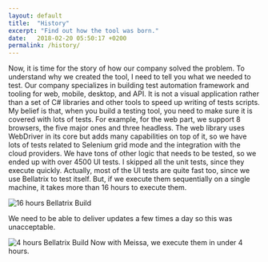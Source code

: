 ```yaml
---
layout: default
title:  "History"
excerpt: "Find out how the tool was born."
date:   2018-02-20 05:50:17 +0200
permalink: /history/
---
```

Now, it is time for the story of how our company solved the problem. To understand why we created the tool, I need to tell you what we needed to test.
Our company specializes in building test automation framework and tooling for web, mobile, desktop, and API. It is not a visual application rather than a set of C# libraries and other tools to speed up writing of tests scripts. My belief is that, when you build a testing tool, you need to make sure it is covered with lots of tests.
For example, for the web part, we support 8 browsers, the five major ones and three headless. The web library uses WebDriver in its core but adds many capabilities on top of it, so we have lots of tests related to Selenium grid mode and the integration with the cloud providers. 
We have tons of other logic that needs to be tested, so we ended up with over 4500 UI tests. I skipped all the unit tests, since they execute quickly. Actually, most of the UI tests are quite fast too, since we use Bellatrix to test itself. But, if we execute them sequentially on a single machine, it takes more than 16 hours to execute them.


![16 hours Bellatrix Build](https://i.imgur.com/TrYcNWk.png)

We need to be able to deliver updates a few times a day so this was unacceptable. 

![4 hours Bellatrix Build](https://i.imgur.com/YpH0u84.png)
Now with Meissa, we execute them in under 4 hours. 

